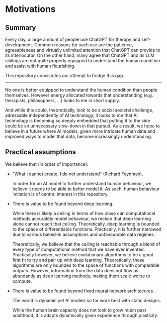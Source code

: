 # Motivations

## Summary

Every day, a large amount of people use ChatGPT for therapy and self-development. Common reasons for such use are the patience, agreeableness and virtually unlimited attention that ChatGPT can provide to its interlocutor. On the other hand, many agree that ChatGPT and its LLM siblings are not quite properly equipped to understand the human condition and assist with human flourishing.

This repository consistutes our attempt to bridge this gap.

---

No one is better equipped to understand the human condition than people themselves. However energy allocated towards that understanding (e.g. therapists, philosophers, ...) looks to me in short supply.

And while this could, theoretically, look to be a social societal challenge, adressable independently of AI technology; it looks to me that AI technology is becoming so deeply embedded that putting it to the side could be an unnecessary slow-down in that pursuit. As a result, we hope to believe in a future where AI models, given more intricate human data and improved ways to model that data, become increasingly understanding.

## Practical assumptions

We believe that (in order of importance):

- "What I cannot create, I do not understand" (Richard Feynman).

    In order for an AI model to further understand human behaviour, we believe it needs to be able to better model it. As such, human behaviour imitation is of central interest in this repository.

- There is value to be found beyond deep learning.

    While there is likely a ceiling in terms of how close can computational methods accurately model behaviour, we reckon that deep learning alone cannot reach that ceiling. Theoretically, deep learning is bounded to the space of differentiable functions. Practically, it is further narrowed due to various baked-in assumptions and unfavourable data regimes.

    Theoretically, we believe that the ceiling is reachable through a blend of every type of computational method that we have ever invented. Practically however, we believe evolutionary algorithms to be a good first fit to try and pair up with deep learning. Theoretically, these algorithms are only bounded to the space of functions with comparable outputs. However, information from the data does not flow as abundantly as deep learning methods, making them scale worse to compute.

- There is value to be found beyond fixed neural network architecures.

    The world is dynamic yet AI models so far work best with static designs.

    While the human brain capacity does not look to grow much past adulthood, it is adapts dynamically given experience through plasticity.
